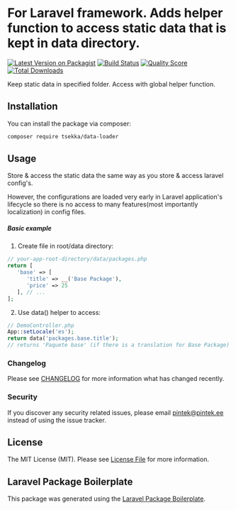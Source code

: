 # For Laravel framework. Adds helper function to access static data that is kept in data directory.

[![Latest Version on Packagist](https://img.shields.io/packagist/v/tsekka/data-loader.svg?style=flat-square)](https://packagist.org/packages/tsekka/data-loader)
[![Build Status](https://img.shields.io/travis/tsekka/data-loader/master.svg?style=flat-square)](https://travis-ci.org/tsekka/data-loader)
[![Quality Score](https://img.shields.io/scrutinizer/g/tsekka/data-loader.svg?style=flat-square)](https://scrutinizer-ci.com/g/tsekka/data-loader)
[![Total Downloads](https://img.shields.io/packagist/dt/tsekka/data-loader.svg?style=flat-square)](https://packagist.org/packages/tsekka/data-loader)

Keep static data in specified folder. Access with global helper function.

## Installation

You can install the package via composer:

```bash
composer require tsekka/data-loader
```

## Usage

Store & access the static data the same way as you store & access laravel config's.

However, the configurations are loaded very early in Laravel application's lifecycle so there is no access to many features(most importantly localization) in config files.

##### Basic example

1. Create file in root/data directory:
``` php
// your-app-root-directory/data/packages.php
return [
   'base' => [
      'title' => __('Base Package'),
      'price' => 25
   ], // ...
];
```

2. Use data() helper to access:
``` php
// DemoController.php
App::setLocale('es');
return data('packages.base.title');
// returns 'Paquete base' (if there is a translation for Base Package)
```

### Changelog

Please see [CHANGELOG](CHANGELOG.md) for more information what has changed recently.

### Security

If you discover any security related issues, please email pintek@pintek.ee instead of using the issue tracker.

## License

The MIT License (MIT). Please see [License File](LICENSE.md) for more information.

## Laravel Package Boilerplate

This package was generated using the [Laravel Package Boilerplate](https://laravelpackageboilerplate.com).
